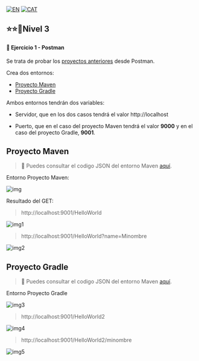 [![EN](https://img.shields.io/badge/EN-blue.svg?logo=googletranslate&logoColor=white)](https://github.com/ariamdev/IT-ACADEMY-SPRINT-4/blob/main/Tasca%20S4.01%20Introducci%C3%B3%20a%20Spring/Lvl3/README.md)
[![CAT](https://img.shields.io/badge/CAT-yellow.svg?logo=googletranslate&logoColor=white)](https://github.com/ariamdev/IT-ACADEMY-SPRINT-4/blob/main/Tasca%20S4.01%20Introducci%C3%B3%20a%20Spring/Lvl3/README.cat.md)

⭐⭐🌟Nivel 3
-

#### 📍 Ejercicio 1 - Postman

Se trata de probar los [proyectos anteriores](https://github.com/ariamdev/IT-ACADEMY-SPRINT-4/blob/main/Tasca%20S4.01%20Introducci%C3%B3%20a%20Spring/README.es.md) desde Postman.

Crea dos entornos:

- [Proyecto Maven](#mav)
- [Proyecto Gradle](#grd)

Ambos entornos tendrán dos variables:

- Servidor, que en los dos casos tendrá el valor http://localhost

- Puerto, que en el caso del proyecto Maven tendrá el valor **9000** y en el caso del proyecto Gradle, **9001**.

<a name="mav"></a>

Proyecto Maven
-

> 📂 Puedes consultar el codigo JSON del entorno Maven [aquí](https://github.com/ariamdev/IT-ACADEMY-SPRINT-4/blob/main/Tasca%20S4.01%20Introducci%C3%B3%20a%20Spring/Lvl3/Resources/Postman/Project%20Maven.postman_environment.json).

Entorno Proyecto Maven:

![img](https://github.com/ariamdev/IT-ACADEMY-SPRINT-4/blob/main/Tasca%20S4.01%20Introducci%C3%B3%20a%20Spring/Lvl3/Resources/Photo/img.png)

Resultado del GET:

>http://localhost:9001/HelloWorld

![img1](https://github.com/ariamdev/IT-ACADEMY-SPRINT-4/blob/main/Tasca%20S4.01%20Introducci%C3%B3%20a%20Spring/Lvl3/Resources/Photo/img_1.png)

>http://localhost:9001/HelloWorld?name=Minombre

![img2](https://github.com/ariamdev/IT-ACADEMY-SPRINT-4/blob/main/Tasca%20S4.01%20Introducci%C3%B3%20a%20Spring/Lvl3/Resources/Photo/img_2.png)


<a name="grd"></a>

Proyecto Gradle
-

> 📂 Puedes consultar el codigo JSON del entorno Maven [aquí](https://github.com/ariamdev/IT-ACADEMY-SPRINT-4/blob/main/Tasca%20S4.01%20Introducci%C3%B3%20a%20Spring/Lvl3/Resources/Postman/Project%20Gradle.postman_environment.json).

Entorno Proyecto Gradle

![img3](https://github.com/ariamdev/IT-ACADEMY-SPRINT-4/blob/main/Tasca%20S4.01%20Introducci%C3%B3%20a%20Spring/Lvl3/Resources/Photo/img_3.png)

>http://localhost:9001/HelloWorld2

![img4](https://github.com/ariamdev/IT-ACADEMY-SPRINT-4/blob/main/Tasca%20S4.01%20Introducci%C3%B3%20a%20Spring/Lvl3/Resources/Photo/img_4.png)

>http://localhost:9001/HelloWorld2/minombre

![img5](https://github.com/ariamdev/IT-ACADEMY-SPRINT-4/blob/main/Tasca%20S4.01%20Introducci%C3%B3%20a%20Spring/Lvl3/Resources/Photo/img_5.png)


